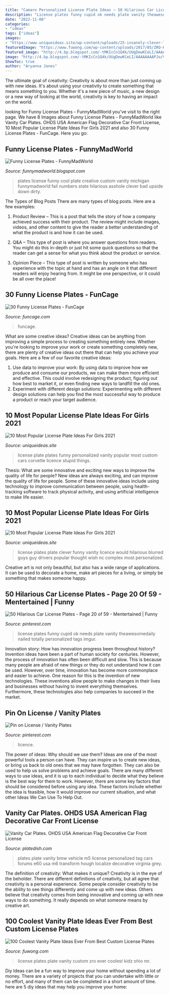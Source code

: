 ```yaml
---
title: "Camaro Personalized License Plate Ideas ~ 50 Hilarious Car License Plates"
description: "License plates funny cupid ok needs plate vanity theawesomedaily nailed totally personalized tags imgur"
date: "2022-11-08"
categories:
- "ideas"
tags: ["ideas"]
images:
- "https://www.uniqueideas.site/wp-content/uploads/25-insanely-clever-license-plates-you-wish-youd-thought-of-complex.jpg"
featuredImage: "https://www.fuwong.com/wp-content/uploads/2017/05/ZRO-KIDS.jpg"
featured_image: "http://4.bp.blogspot.com/-tMKIcCn1Q4k/UUgDewKCeLI/AAAAAAAAPJo/V17Ai3_6zIc/s640/funnymadworld+license+plates+fail+(3).jpg"
image: "http://4.bp.blogspot.com/-tMKIcCn1Q4k/UUgDewKCeLI/AAAAAAAAPJo/V17Ai3_6zIc/s640/funnymadworld+license+plates+fail+(3).jpg"
ShowToc: true
author: "Aryanna Jones"
---
```



The ultimate goal of creativity:
Creativity is about more than just coming up with new ideas. It's about using your creativity to create something that means something to you. Whether it's a new piece of music, a new design or a new way of looking at the world, creativity is key to having an impact on the world.

	

		
looking for Funny License Plates - FunnyMadWorld you've visit to the right page. We have 8 Images about Funny License Plates - FunnyMadWorld like Vanity Car Plates. OHDS USA American Flag Decorative Car Front License, 10 Most Popular License Plate Ideas For Girls 2021 and also 30 Funny License Plates - FunCage. Here you go:
		
    
## Funny License Plates - FunnyMadWorld

<img loading=lazy src="http://4.bp.blogspot.com/-tMKIcCn1Q4k/UUgDewKCeLI/AAAAAAAAPJo/V17Ai3_6zIc/s640/funnymadworld+license+plates+fail+(3).jpg" onerror="this.onerror=null;this.src='https://tse1.mm.bing.net/th?id=OIP.JiYAnmmo-ChbwkFUL2ouuwHaFj&amp;pid=15.1';" alt="Funny License Plates - FunnyMadWorld">

_Source: funnymadworld.blogspot.com_

>plates license funny cool plate creative custom vanity michigan funnymadworld fail numbers state hilarious asshole clever bad upside down dirty. 

	

The Types of Blog Posts
There are many types of blog posts. Here are a few examples:
1. Product Review – This is a post that tells the story of how a company achieved success with their product. The review might include images, videos, and other content to give the reader a better understanding of what the product is and how it can be used.

2. Q&A – This type of post is where you answer questions from readers. You might do this in-depth or just hit some quick questions so that the reader can get a sense for what you think about the product or service.

3. Opinion Piece – This type of post is written by someone who has experience with the topic at hand and has an angle on it that different readers will enjoy hearing from. It might be one perspective, or it could be all over the place!


    
## 30 Funny License Plates - FunCage

<img loading=lazy src="https://www.funcage.com/blog/wp-content/uploads/2014/03/30-Funny-License-Plates-019.jpg" onerror="this.onerror=null;this.src='https://tse4.mm.bing.net/th?id=OIP.RwChObIkLLOejG2qFjkP2AHaGg&amp;pid=15.1';" alt="30 Funny License Plates - FunCage">

_Source: funcage.com_

>funcage. 

	

What are some creative ideas?
Creative ideas can be anything from improving a simple process to creating something entirely new. Whether you're looking to improve your work or create something completely new, there are plenty of creative ideas out there that can help you achieve your goals. Here are a few of our favorite creative ideas: 
1. Use data to improve your work: By using data to improve how we produce and consume our products, we can make them more efficient and effective. This could involve redesigning the product, figuring out how best to market it, or even finding new ways to landfill the old ones. 
2. Experiment with different design solutions: Experimenting with different design solutions can help you find the most successful way to produce a product or reach your target audience.

    
## 10 Most Popular License Plate Ideas For Girls 2021

<img loading=lazy src="https://www.uniqueideas.site/wp-content/uploads/license-plate-http-www-miltonmartinhonda-license-plates.jpg" onerror="this.onerror=null;this.src='https://tse1.mm.bing.net/th?id=OIP.ZrXluiXkHmqVARGSkvTqrgHaJ6&amp;pid=15.1';" alt="10 Most Popular License Plate Ideas For Girls 2021">

_Source: uniqueideas.site_

>license plate plates funny personalized vanity popular most custom cars corvette licence stupid things. 

	

Thesis: What are some innovative and exciting new ways to improve the quality of life for people?
New ideas are always exciting, and can improve the quality of life for people. Some of these innovative ideas include using technology to improve communication between people, using health-tracking software to track physical activity, and using artificial intelligence to make life easier.

    
## 10 Most Popular License Plate Ideas For Girls 2021

<img loading=lazy src="https://www.uniqueideas.site/wp-content/uploads/25-insanely-clever-license-plates-you-wish-youd-thought-of-complex.jpg" onerror="this.onerror=null;this.src='https://tse1.mm.bing.net/th?id=OIP.9tt7NjwHown4b44LCvIAeAHaEL&amp;pid=15.1';" alt="10 Most Popular License Plate Ideas For Girls 2021">

_Source: uniqueideas.site_

>license plates plate clever funny vanity licence would hilarious blurred guys guy drivers popular thought wish nc complex most personalized. 

	

Creative art is not only beautiful, but also has a wide range of applications. It can be used to decorate a home, make art pieces for a living, or simply be something that makes someone happy.

    
## 50 Hilarious Car License Plates - Page 20 Of 59 - Mentertained | Funny

<img loading=lazy src="https://i.pinimg.com/736x/1b/11/7a/1b117ad4878cc2ef3e7404486453ea0c--funny-license-plates-funny-pics.jpg" onerror="this.onerror=null;this.src='https://tse2.mm.bing.net/th?id=OIP.__Rv-yqB3ZFibtSyZXyNSwEgDY&amp;pid=15.1';" alt="50 Hilarious Car License Plates - Page 20 of 59 - Mentertained | Funny">

_Source: pinterest.com_

>license plates funny cupid ok needs plate vanity theawesomedaily nailed totally personalized tags imgur. 

	

Innovation story: How has innovation progress been throughout history?
Invention ideas have been a part of human society for centuries. However, the process of innovation has often been difficult and slow. This is because many people are afraid of new things or they do not understand how it can be used. However, over time, innovation has become more commonplace and easier to achieve. One reason for this is the invention of new technologies. These inventions allow people to make changes in their lives and businesses without having to invent everything themselves. Furthermore, these technologies also help companies to succeed in the market.

    
## Pin On License / Vanity Plates

<img loading=lazy src="https://i.pinimg.com/736x/39/d4/d0/39d4d0e72311337f650ff052314367ff--license-plates.jpg" onerror="this.onerror=null;this.src='https://tse3.mm.bing.net/th?id=OIP.Q566-49ZfhFrcUowhtQ1hgHaFj&amp;pid=15.1';" alt="Pin on License / Vanity Plates">

_Source: pinterest.com_

>licence. 

	

The power of ideas: Why should we use them?
Ideas are one of the most powerful tools a person can have. They can inspire us to create new ideas, or bring us back to old ones that we may have forgotten. They can also be used to help us solve problems and achieve goals. There are many different ways to use ideas, and it is up to each individual to decide what they believe is the best way for them to work. However, there are some key factors that should be considered before using any idea. These factors include whether the idea is feasible, how it would improve our current situation, and what other Ideas We Can Use To Help Out.

    
## Vanity Car Plates. OHDS USA American Flag Decorative Car Front License

<img loading=lazy src="https://platedish.com/cache/1/BingImages_3472.png" onerror="this.onerror=null;this.src='https://tse4.mm.bing.net/th?id=OIP.zFg1Auew14C1WbYt3WzvJQHaFj&amp;pid=15.1';" alt="Vanity Car Plates. OHDS USA American Flag Decorative Car Front License">

_Source: platedish.com_

>plates plate vanity bmw vehicle m5 license personalized tag cars forums e60 usa m6 transform hough localize decorative virginia grey. 

	

The definition of creativity: What makes it unique?
Creativity is in the eye of the beholder. There are different definitions of creativity, but all agree that creativity is a personal experience. Some people consider creativity to be the ability to see things differently and come up with new ideas. Others believe that creativity comes from being innovative and coming up with new ways to do something. It really depends on what someone means by creative art.

    
## 100 Coolest Vanity Plate Ideas Ever From Best Custom License Plates

<img loading=lazy src="https://www.fuwong.com/wp-content/uploads/2017/05/ZRO-KIDS.jpg" onerror="this.onerror=null;this.src='https://tse2.mm.bing.net/th?id=OIP.XcHljHkPcSvfN9pUZvgjsAHaHi&amp;pid=15.1';" alt="100 Coolest Vanity Plate Ideas Ever From Best Custom License Plates">

_Source: fuwong.com_

>license plates plate vanity custom zro ever coolest kidz ohio mr. 

	

Diy Ideas can be a fun way to improve your home without spending a lot of money. There are a variety of projects that you can undertake with little or no effort, and many of them can be completed in a short amount of time. here are 5 diy ideas that may help you improve your home: 

